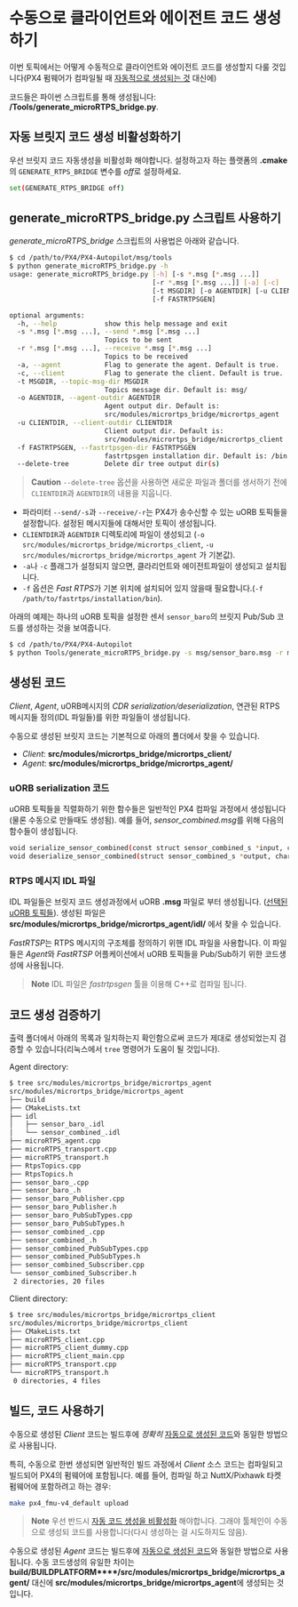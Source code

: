 # 수동으로 클라이언트와 에이전트 코드 생성하기

이번 토픽에서는 어떻게 수동적으로 클라이언트와 에이전트 코드를 생성할지 다룰 것입니다(PX4 펌웨어가 컴파일될 때 [자동적으로 생성되는 것](../middleware/micrortps.md) 대신에)

코드들은 파이썬 스크립트를 통해 생성됩니다: **/Tools/generate_microRTPS_bridge.py**.

## 자동 브릿지 코드 생성 비활성화하기

우선 브릿지 코드 자동생성을 비활성화 해야합니다. 설정하고자 하는 플랫폼의 **.cmake**의 `GENERATE_RTPS_BRIDGE` 변수를 *off*로 설정하세요.

```sh
set(GENERATE_RTPS_BRIDGE off)
```

## generate_microRTPS_bridge.py 스크립트 사용하기

*generate_microRTPS_bridge* 스크립트의 사용법은 아래와 같습니다.

```sh
$ cd /path/to/PX4/PX4-Autopilot/msg/tools
$ python generate_microRTPS_bridge.py -h
usage: generate_microRTPS_bridge.py [-h] [-s *.msg [*.msg ...]]
                                    [-r *.msg [*.msg ...]] [-a] [-c]
                                    [-t MSGDIR] [-o AGENTDIR] [-u CLIENTDIR]
                                    [-f FASTRTPSGEN]

optional arguments:
  -h, --help            show this help message and exit
  -s *.msg [*.msg ...], --send *.msg [*.msg ...]
                        Topics to be sent
  -r *.msg [*.msg ...], --receive *.msg [*.msg ...]
                        Topics to be received
  -a, --agent           Flag to generate the agent. Default is true.
  -c, --client          Flag to generate the client. Default is true.
  -t MSGDIR, --topic-msg-dir MSGDIR
                        Topics message dir. Default is: msg/
  -o AGENTDIR, --agent-outdir AGENTDIR
                        Agent output dir. Default is:
                        src/modules/micrortps_bridge/micrortps_agent
  -u CLIENTDIR, --client-outdir CLIENTDIR
                        Client output dir. Default is:
                        src/modules/micrortps_bridge/micrortps_client
  -f FASTRTPSGEN, --fastrtpsgen-dir FASTRTPSGEN
                        fastrtpsgen installation dir. Default is: /bin
  --delete-tree         Delete dir tree output dir(s)
```

> **Caution** `--delete-tree` 옵션을 사용하면 새로운 파일과 폴더를 생서하기 전에 `CLIENTDIR`과 `AGENTDIR`의 내용을 지웁니다.

- 파라미터 `--send/-s`과 `--receive/-r`는 PX4가 송수신할 수 있는 uORB 토픽들을 설정합니다. 설정된 메시지들에 대해서만 토픽이 생성됩니다.
- `CLIENTDIR`과 `AGENTDIR` 디렉토리에 파일이 생성되고 (`-o src/modules/micrortps_bridge/micrortps_client`, `-u src/modules/micrortps_bridge/micrortps_agent` 가 기본값).
- `-a`나 `-c` 플래그가 설정되지 않으면, 클라리언트와 에이전트파일이 생성되고 설치됩니다.
- `-f` 옵션은 *Fast RTPS*가 기본 위치에 설치되어 있지 않을때 필요합니다.(`-f /path/to/fastrtps/installation/bin`).

아래의 예제는 하나의 uORB 토픽을 설정한 센서 `sensor_baro`의 브릿지 Pub/Sub 코드를 생성하는 것을 보여줍니다. 

```sh
$ cd /path/to/PX4/PX4-Autopilot
$ python Tools/generate_microRTPS_bridge.py -s msg/sensor_baro.msg -r msg/sensor_combined.msg
```

## 생성된 코드

*Client*, *Agent*, uORB메시지의 *CDR serialization/deserialization*, 연관된 RTPS 메시지들 정의(IDL 파일들)를 위한 파일들이 생성됩니다.

수동으로 생성된 브릿지 코드는 기본적으로 아래의 폴더에서 찾을 수 있습니다.

- *Client*: **src/modules/micrortps_bridge/micrortps_client/**
- *Agent*: **src/modules/micrortps_bridge/micrortps_agent/**

### uORB serialization 코드

uORB 토픽들을 직렬화하기 위한 함수들은 일반적인 PX4 컴파일 과정에서 생성됩니다(물론 수동으로 만들때도 생성됨). 예를 들어, *sensor_combined.msg*를 위해 다음의 함수들이 생성됩니다.

```sh
void serialize_sensor_combined(const struct sensor_combined_s *input, char *output, uint32_t *length, struct microCDR *microCDRWriter);
void deserialize_sensor_combined(struct sensor_combined_s *output, char *input, struct microCDR *microCDRReader);
```

### RTPS 메시지 IDL 파일

IDL 파일들은 브릿지 코드 생성과정에서 uORB **.msg** 파일로 부터 생성됩니다. ([선택된 uORB 토픽들](../middleware/micrortps.md#supported-uorb-messages)). 생성된 파일은**src/modules/micrortps_bridge/micrortps_agent/idl/** 에서 찾을 수 있습니다.

*FastRTSP*는 RTPS 메시지의 구조체를 정의하기 위핸 IDL 파일을 사용합니다. 이 파일들은 *Agent*와 *FastRTSP* 어플케이션에서 uORB 토픽들을 Pub/Sub하기 위한 코드생성에 사용됩니다.

> **Note** IDL 파일은 *fastrtpsgen* 툴을 이용해 C++로 컴파일 됩니다.

## 코드 생성 검증하기

출력 폴더에서 아래의 목록과 일치하는지 확인함으로써 코드가 제대로 생성되었는지 검증할 수 있습니다(리눅스에서 `tree` 명령어가 도움이 될 것입니다).

Agent directory:

```sh
$ tree src/modules/micrortps_bridge/micrortps_agent
src/modules/micrortps_bridge/micrortps_agent
├── build
├── CMakeLists.txt
├── idl
│   ├── sensor_baro_.idl
│   └── sensor_combined_.idl
├── microRTPS_agent.cpp
├── microRTPS_transport.cpp
├── microRTPS_transport.h
├── RtpsTopics.cpp
├── RtpsTopics.h
├── sensor_baro_.cpp
├── sensor_baro_.h
├── sensor_baro_Publisher.cpp
├── sensor_baro_Publisher.h
├── sensor_baro_PubSubTypes.cpp
├── sensor_baro_PubSubTypes.h
├── sensor_combined_.cpp
├── sensor_combined_.h
├── sensor_combined_PubSubTypes.cpp
├── sensor_combined_PubSubTypes.h
├── sensor_combined_Subscriber.cpp
└── sensor_combined_Subscriber.h
 2 directories, 20 files
```

Client directory:

```sh
$ tree src/modules/micrortps_bridge/micrortps_client
src/modules/micrortps_bridge/micrortps_client
├── CMakeLists.txt
├── microRTPS_client.cpp
├── microRTPS_client_dummy.cpp
├── microRTPS_client_main.cpp
├── microRTPS_transport.cpp
└── microRTPS_transport.h
 0 directories, 4 files
```

## 빌드, 코드 사용하기

수동으로 생성된 *Client* 코드는 빌드후에 *정확히* [자동으로 생성된 코드](../middleware/micrortps.md#client_firmware)와 동일한 방법으로 사용됩니다.

특히, 수동으로 한번 생성되면 일반적인 빌드 과정에서 *Client* 소스 코드는 컴파일되고 빌드되어 PX4의 펌웨어에 포함됩니다. 예를 들어, 컴파일 하고 NuttX/Pixhawk 타켓 펌웨어에 포함하려고 하는 경우:

```sh
make px4_fmu-v4_default upload
```

> **Note** 우선 반드시 [자동 코드 생성을 비활성화](#disable-automatic-bridge-code-generation) 해야합니다. 그래야 툴체인이 수동으로 생성되 코드를 사용합니다(다시 생성하는 걸 시도하지도 않음).

수동으로 생성된 *Agent* 코드는 빌드후에 [자동으로 생성된 코드](../middleware/micrortps.md#agent-in-a-ros-independent-offboard-fast-rtps-interface)와 동일한 방법으로 사용됩니다. 수동 코드생성의 유일한 차이는 **<emphasis>build/BUILDPLATFORM</emphasis>****/src/modules/micrortps_bridge/micrortps_agent/** 대신에 **src/modules/micrortps_bridge/micrortps_agent**에 생성되는 것입니다.